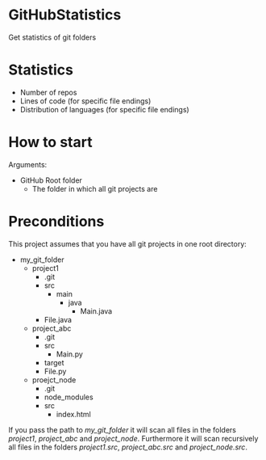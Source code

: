 # GitHubStatistics
Get statistics of git folders
  
# Statistics
- Number of repos
- Lines of code (for specific file endings)
- Distribution of languages (for specific file endings)

# How to start
Arguments:
- GitHub Root folder
  - The folder in which all git projects are
  
# Preconditions

This project assumes that you have all git projects in one root directory:
- my_git_folder
  - project1
    - .git
    - src
      - main
        - java
          - Main.java
    - File.java
  - project_abc
    - .git
    - src
      - Main.py
    - target
    - File.py
  - proejct_node
    - .git
    - node_modules
    - src
      - index.html
      
If you pass the path to *my_git_folder* it will scan all files in the folders *project1*, *project_abc* and *project_node*. Furthermore it will scan recursively all files in the folders *project1.src*, *project_abc.src* and *project_node.src*.

